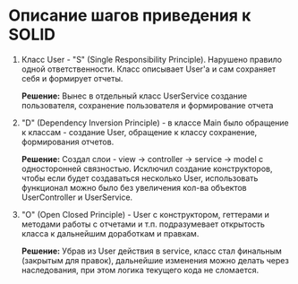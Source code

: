 # Описание шагов приведения к SOLID

1. Класс User - "S" (Single Responsibility Principle). Нарушено правило одной ответственности. Класс описывает User'а и сам сохраняет себя и формирует отчеты.

   **Решение:** Вынес в отдельный класс UserService создание пользователя, сохранение пользователя и формирование отчета
2. "D" (Dependency Inversion Principle) - в классе Main было обращение к классам - создание User, обращение к классу сохранение, формирования отчетов.

   **Решение:** Создал слои - view -> controller -> service -> model с односторонней связностью. Исключил создание конструкторов, чтобы если будет создаваться несколько User, использовать функционал можно было без увеличения кол-ва объектов UserController и UserService.
3. "O" (Open Closed Principle) - User с конструктором, геттерами и методами работы с отчетами и т.п. подразумевает открытость класса к дальнейшим доработкам и правкам.

   **Решение:** Убрав из User действия в service, класс стал финальным (закрытым для правок), дальнейшие изменения можно делать через наследования, при этом логика текущего кода не сломается.